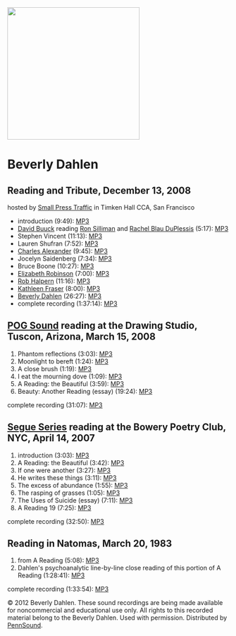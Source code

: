 <img src="http://media.sas.upenn.edu/pennsound/authors/Dahlen/Beverly_%20smiling.jpg" width="300" />

Beverly Dahlen
==============

Reading and Tribute, December 13, 2008
--------------------------------------

hosted by [Small Press Traffic](http://smallpresstraffic.blogspot.com/2008/12/this-saturday-1213-bev-dahlen-reading.html) in Timken Hall CCA, San Francisco

-   introduction (9:49): [MP3](http://media.sas.upenn.edu/pennsound/authors/Dahlen/12-13-08/Dahlen-Bev_01_Intro_Tribute_SF_12-13-08%201.mp3)
-   [David Buuck](http://writing.upenn.edu/pennsound/x/Buuck.php) reading [Ron Silliman](http://writing.upenn.edu/pennsound/x/Silliman.php) and [Rachel Blau DuPlessis](http://writing.upenn.edu/pennsound/x/DuPlessis.php) (5:17): [MP3](http://media.sas.upenn.edu/pennsound/authors/Dahlen/12-13-08/Dahlen-Bev_02_Buuck_Tribute_SF_12-13-08%202.mp3)
-   Stephen Vincent (11:13): [MP3](http://media.sas.upenn.edu/pennsound/authors/Dahlen/12-13-08/Dahlen-Bev_03_Vincent_Tribute_SF_12-13-08%202.mp3)
-   Lauren Shufran (7:52): [MP3](http://media.sas.upenn.edu/pennsound/authors/Dahlen/12-13-08/Dahlen-Bev_04_Shufran_Tribute_SF_12-13-08%202.mp3)
-   [Charles Alexander](http://writing.upenn.edu/pennsound/x/Alexander.php) (9:45): [MP3](http://media.sas.upenn.edu/pennsound/authors/Dahlen/12-13-08/Dahlen-Bev_06_Alexander_Tribute_SF_12-13-08%202.mp3)
-   Jocelyn Saidenberg (7:34): [MP3](http://media.sas.upenn.edu/pennsound/authors/Dahlen/12-13-08/Dahlen-Bev_07_Saidenberg_Tribute_SF_12-13-08%202.mp3)
-   Bruce Boone (10:27): [MP3](http://media.sas.upenn.edu/pennsound/authors/Dahlen/12-13-08/Dahlen-Bev_08_Boone_Tribute_SF_12-13-08%202.mp3)
-   [Elizabeth Robinson](http://writing.upenn.edu/pennsound/x/Robinson-Elizabeth.php) (7:00): [MP3](http://media.sas.upenn.edu/pennsound/authors/Dahlen/12-13-08/Dahlen-Bev_09_Robinson_Tribute_SF_12-13-08.mp3)
-   [Rob Halpern](http://writing.upenn.edu/pennsound/x/Halpern.php) (11:16): [MP3](http://media.sas.upenn.edu/pennsound/authors/Dahlen/12-13-08/Dahlen-Bev_10_Halpern_Tribute_SF_12-13-2008.mp3)
-   [Kathleen Fraser](http://writing.upenn.edu/pennsound/x/Fraser.php) (8:00): [MP3](http://media.sas.upenn.edu/pennsound/authors/Dahlen/12-13-08/Dahlen-Bev_11_Fraser_Tributed_SF_12-13-08.mp3)
-   [Beverly Dahlen](http://writing.upenn.edu/pennsound/x/Dahlen.php) (26:27): [MP3](http://media.sas.upenn.edu/pennsound/authors/Dahlen/12-13-08/Dahlen-Bev_12_Dahlen_Tribute_SF_12-13-08.mp3)
-   complete recording (1:37:14): [MP3](http://media.sas.upenn.edu/pennsound/authors/Dahlen/12-13-08/Dahlen-Bev_Complete-Recording_Tribute_SF_12-13-08.mp3)


[POG Sound](http://writing.upenn.edu/pennsound/x/POG-Sound.php) reading at the Drawing Studio, Tuscon, Arizona, March 15, 2008
------------------------------------------------------------------------------------------------------------------------------

1.  Phantom reflections (3:03): [MP3](http://media.sas.upenn.edu/pennsound/authors/Dahlen/3-15-08/Dahlen-Beverly_01_Phantom-reflections_POG-series_Drawing-Studio_Tuscon-AZ_3-15-08.mp3)
2.  Moonlight to bereft (1:24): [MP3](http://media.sas.upenn.edu/pennsound/authors/Dahlen/3-15-08/Dahlen-Beverly_02_Moonlight-to-bereft_POG-series_Drawing-Studio_Tuscon-AZ_3-15-08.mp3)
3.  A close brush (1:19): [MP3](http://media.sas.upenn.edu/pennsound/authors/Dahlen/3-15-08/Dahlen-Beverly_03_A-close-brush_POG-series_Drawing-Studio_Tuscon-AZ_3-15-08.mp3)
4.  I eat the mourning dove (1:09): [MP3](http://media.sas.upenn.edu/pennsound/authors/Dahlen/3-15-08/Dahlen-Beverly_04_I-eat-the-mourning-dove_POG-series_Drawing-Studio_Tuscon-AZ_3-15-08.mp3)
5.  A Reading: the Beautiful (3:59): [MP3](http://media.sas.upenn.edu/pennsound/authors/Dahlen/3-15-08/Dahlen-Beverly_05_A-Reading-the-Beautiful_POG-series_Drawing-Studio_Tuscon-AZ_3-15-08.mp3)
6.  Beauty: Another Reading (essay) (19:24): [MP3](http://media.sas.upenn.edu/pennsound/authors/Dahlen/3-15-08/Dahlen-Beverly_06_Beauty-Another-Reading_POG-series_Drawing-Studio_Tuscon-AZ_3-15-08.mp3)

complete recording (31:07): [MP3](http://media.sas.upenn.edu/Pennsound/authors/Dahlen/Dahlen-Beverly_02_Complete-reading_POG-series_Drawing-Studio_Tuscon-AZ_3-15-08.mp3)


[Segue Series]() reading at the Bowery Poetry Club, NYC, April 14, 2007
-----------------------------------------------------------------------

1.  introduction (3:03): [MP3](http://media.sas.upenn.edu/pennsound/authors/Dahlen/4-14-07/Dahlen-Beverly_01_introduction_BPC-Segue_4-14-07.mp3)
2.  A Reading: the Beautiful (3:42): [MP3](http://media.sas.upenn.edu/pennsound/authors/Dahlen/4-14-07/Dahlen-Beverly_02_A-Reading-the-Beautiful_BPC-Segue_4-14-07.mp3)
3.  If one were another (3:27): [MP3](http://media.sas.upenn.edu/pennsound/authors/Dahlen/4-14-07/Dahlen-Beverly_03_If-one-were-another_BPC-Segue_4-14-07.mp3)
4.  He writes these things (3:11): [MP3](http://media.sas.upenn.edu/pennsound/authors/Dahlen/4-14-07/Dahlen-Beverly_04_He-writes-these-things_BPC-Segue_4-14-07.mp3)
5.  The excess of abundance (1:55): [MP3](http://media.sas.upenn.edu/pennsound/authors/Dahlen/4-14-07/Dahlen-Beverly_05_The-excess-of-abundance_BPC-Segue_4-14-07.mp3)
6.  The rasping of grasses (1:05): [MP3](http://media.sas.upenn.edu/pennsound/authors/Dahlen/4-14-07/Dahlen-Beverly_06_The-rasping-of-grasses_BPC-Segue_4-14-07.mp3)
7.  The Uses of Suicide (essay) (7:11): [MP3](http://media.sas.upenn.edu/pennsound/authors/Dahlen/4-14-07/Dahlen-Beverly_07_The-Uses-of-Suicide_BPC-Segue_4-14-07.mp3)
8.  A Reading 19 (7:25): [MP3](http://media.sas.upenn.edu/pennsound/authors/Dahlen/4-14-07/Dahlen-Beverly_08_A-Reading-19_BPC-Segue_4-14-07.mp3)

complete recording (32:50): [MP3](http://media.sas.upenn.edu/pennsound/authors/Dahlen/Dahlen-Beverly_BPC-Segue_4-14-07.mp3)


Reading in Natomas, March 20, 1983
----------------------------------

1.  from A Reading (5:08): [MP3](http://media.sas.upenn.edu/pennsound/authors/Dahlen/3-20-83/Dahlen-Beverly_01_from-A-Reading_Natoma_3-20-83.mp3)
2.  Dahlen's psychoanalytic line-by-line close reading of this portion of A Reading (1:28:41): [MP3](http://media.sas.upenn.edu/pennsound/authors/Dahlen/3-20-83/Dahlen-Beverly_02_close-reading-of-January-3-1981_Natoma_3-20-83.mp3)

complete recording (1:33:54): [MP3](http://media.sas.upenn.edu/pennsound/authors/Dahlen/Dahlen-Bev_Complete-Recording_544-Natoma_3-20-83.mp3)

© 2012 Beverly Dahlen. These sound recordings are being made available for noncommercial and
educational use only. All rights to this recorded material belong to the Beverly Dahlen. Used with permission.
Distributed by [PennSound](http://writing.upenn.edu/pennsound).
